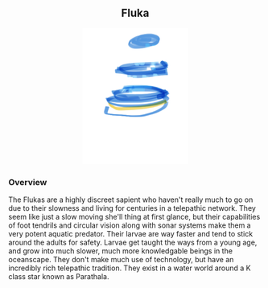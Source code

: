 <h2 align="center">Fluka
</h2>
<p align="center">
<img src="https://github.com/Insculpo/Sandbox_Galaxy/blob/Galactic/Stellar_Abyss_Setting_Bible/Photo_Directory/Fluka.png" width="210" height="270">
</p>

### Overview

The Flukas are a highly discreet sapient who haven't really much to go on due to their slowness and living for centuries in a telepathic network.  They seem like just a slow moving she'll thing at first glance, but their capabilities of foot tendrils and circular vision along with sonar systems make them a very potent aquatic predator.  Their larvae are way faster and tend to stick around the adults for safety.  Larvae get taught the ways from a young age, and grow into much slower, much more knowledgable beings in the oceanscape.  They don't make much use of technology, but have an incredibly rich telepathic tradition.  They exist in a water world around a K class star known as Parathala.
